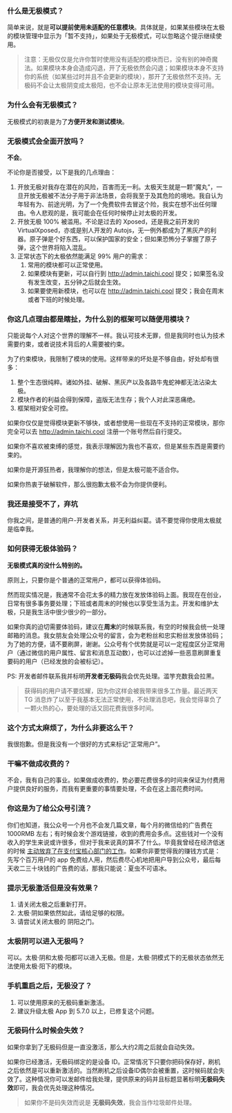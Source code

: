 ### 什么是无极模式？

简单来说，就是**可以提前使用未适配的任意模块**。具体就是，如果某些模块在太极的模块管理中显示为「暂不支持」，如果处于无极模式，可以忽略这个提示继续使用。

> 注意：无极仅仅是允许你暂时使用没有适配的模块而已，没有别的神奇魔法。如果模块本身会造成闪退，开了无极依然会闪退；如果模块本身不支持你的系统（如某些过时并且不会更新的模块），那开了无极依然不支持。无极码不会让太极阴变成太极阳，也不会让原本无法使用的模块变得可用。

### 为什么会有无极模式？

无极模式的初衷是为了**方便开发和测试模块**。

### 无极模式会全面开放吗？

**不会**。

不论你是否接受，以下是我的几点理由：

1. 开放无极对我存在潜在的风险，百害而无一利。太极天生就是一颗“魔丸”，一旦开放无极被不法分子用于非法场景，会将我至于及其危险的境地。我自认为年轻有为、前途光明，为了一个免费软件去冒这个险，我实在想不出任何理由。令人悲观的是，我可能会在任何时候停止对太极的开发。
2. 开放无极 100% 被滥用。不论是过去的 Xposed，还是我之前开发的 VirtualXposed，亦或是别人开发的 Autojs，无一例外都成为了黑灰产的利器。原子弹是个好东西，可以保护国家的安全；但如果恐怖分子掌握了原子弹，这个世界将陷入混乱。
3. 正常状态下的太极依然能满足 99% 用户的需求：
    1. 常用的模块都可以正常使用。
    2. 如果模块有更新，可以自行到 http://admin.taichi.cool 提交；如果签名没有发生改变，五分钟之后就会生效。
    3. 如果要使用新模块，也可以在 http://admin.taichi.cool 提交；我会在周末或者下班的时候处理。

### 你这几点理由都是瞎扯，为什么别的框架可以随便用模块？

只能说每个人对这个世界的理解不一样。我认可技术无罪，但是我同时也认为技术需要约束，或者说技术背后的人需要被约束。

为了约束模块，我限制了模块的使用。这样带来的坏处是不够自由，好处却有很多：

1. 整个生态很纯粹。诸如外挂、破解、黑灰产以及各路牛鬼蛇神都无法沾染太极。
2. 模块作者的利益会得到保障，盗版无法生存；我个人对此深恶痛绝。
3. 框架相对安全可控。

如果你仅仅是觉得模块更新不够快，或者想使用一些现在不支持的正常模块，那你完全可以去 http://admin.taichi.cool 注册一个账号然后自行提交。

如果你不喜欢被束缚的感觉，我表示理解因为我也不喜欢，但是某些东西是需要约束的。

如果你是开源狂热者，我理解你的想法，但是太极可能不适合你。

如果你热衷于破解软件，那么很抱歉太极不会为你提供便利。

### 我还是接受不了，弃坑

你我之间，是普通的用户-开发者关系，并无利益纠葛。请不要觉得你使用太极就是临幸我。

### 如何获得无极体验码？

**无极模式真的没什么特别的。**

原则上，只要你是个普通的正常用户，都可以获得体验码。

然而现实情况是，我通常不会花太多的精力放在发放体验码上面。我现在在创业，日常有很多事务要处理；下班或者周末的时候也以享受生活为主。开发和维护太极，只是我生活中很少很少的一部分。

如果你真的迫切需要体验码，建议在**周末**的时候联系我，有空的时候我会统一处理邮箱的消息。我女朋友会处理公众号的留言，会为老粉丝和忠实粉丝发放体验码；为了她的方便，请不要刷屏，谢谢。公众号有个优势就是可以一定程度区分正常用户（通过微信的用户属性、留言和消息互动数），也可以过滤掉一些恶意刷屏重复要码的用户（已经发放的会被标记）。

PS: 开发者邮件联系我并标明**开发者无极码**我会优先处理。滥竽充数我会拉黑。

> 获得码的用户请不要炫耀，因为你这样会被我带来很多工作量。最近两天 TG 消息炸了以至于我基本无法正常使用，不处理消息吧，我会觉得辜负了一颗火热的心，要处理的话又回花费我很多时间。

### 这个方式太麻烦了，为什么非要这么干？

我很抱歉。但是我没有一个很好的方式来标记“正常用户”。

### 干嘛不做成收费的？

不会，我有自己的事业。如果做成收费的，势必要花费很多的时间来保证为付费用户提供良好的服务，而我有更重要的事情要处理，不会在这上面花费时间。

### 你这是为了给公众号引流？

你们也知道，我公众号一个月也不会发几篇文章，每个月的微信给的广告费在 1000RMB 左右；有时候会发个游戏链接，收到的费用会多点。这些钱对一个没有收入的学生来说或许很多，但对于我来说真的算不了什么。毕竟我曾经在经济低迷的时候 [主动放弃了在支付宝核心部门的工作](https://www.zhihu.com/question/26787893/answer/441362005)。如果你非要觉得我的赚钱方式是：先写个百万用户的 app 免费给人用，然后费尽心机地把用户导到公众号，最后每天收二三十块钱的广告费的话，那我只能说：夏虫不可语冰。

### 提示无极激活但是没有效果？

1. 请关闭太极之后重新打开。
2. 太极·阴如果依然如此，请给足够的权限。
3. 请尝试关闭太极的 阴阳之门。

### 太极阴可以进入无极吗？

可以。太极·阴和太极·阳都可以进入无极。但是，太极·阴模式下的无极状态依然无法使用太极·阳下的模块。

### 手机重启之后，无极没了？

1. 可以使用原来的无极码重新激活。
2. 建议升级太极 App 到 5.7.0 以上，已修复这个问题。

### 无极码什么时候会失效？

如果你拿到了无极码但是一直没激活，那么大约2周之后就会自动失效。

如果你已经激活，无极码绑定的是设备 ID。正常情况下只要你把码保存好，刷机之后依然是可以重新激活的。当然刷机之后设备ID偶尔会被重置，这时候码就会失效了。这种情况你可以发邮件给我处理，提供原来的码并且标题显著标明**无极码失效**即可，我会优先处理这种情况。

> 如果你不是码失效而说是 **无极码失效**，我会当作垃圾邮件处理。